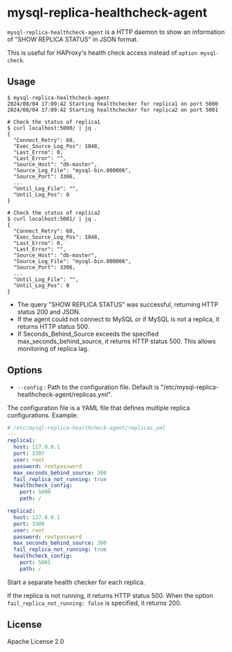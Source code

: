 # mysql-replica-healthcheck-agent

`mysql-replica-healthcheck-agent` is a HTTP daemon to show an information of "SHOW REPLICA STATUS" in JSON format.

This is useful for HAProxy's health check access instead of `option mysql-check`.

## Usage

```
$ mysql-replica-healthcheck-agent
2024/08/04 17:09:42 Starting healthchecker for replica1 on port 5000
2024/08/04 17:09:42 Starting healthchecker for replica2 on port 5001
```

```
# Check the status of replica1
$ curl localhost:5000/ | jq .
{
  "Connect_Retry": 60,
  "Exec_Source_Log_Pos": 1048,
  "Last_Errno": 0,
  "Last_Error": "",
  "Source_Host": "db-master",
  "Source_Log_File": "mysql-bin.000006",
  "Source_Port": 3306,
  ...
  "Until_Log_File": "",
  "Until_Log_Pos": 0
}

# Check the status of replica2
$ curl localhost:5001/ | jq .
{
  "Connect_Retry": 60,
  "Exec_Source_Log_Pos": 1048,
  "Last_Errno": 0,
  "Last_Error": "",
  "Source_Host": "db-master",
  "Source_Log_File": "mysql-bin.000006",
  "Source_Port": 3306,
  ...
  "Until_Log_File": "",
  "Until_Log_Pos": 0
}
```

- The query "SHOW REPLICA STATUS" was successful, returning HTTP status 200 and JSON.
- If the agent could not connect to MySQL or if MySQL is not a replica, it returns HTTP status 500.
- If Seconds_Behind_Source exceeds the specified max_seconds_behind_source, it returns HTTP status 500. This allows monitoring of replica lag.

## Options

- `--config` : Path to the configuration file. Default is "/etc/mysql-replica-healthcheck-agent/replicas.yml".

The configuration file is a YAML file that defines multiple replica configurations. Example:

```yaml
# /etc/mysql-replica-healthcheck-agent/replicas.yml
---
replica1:
  host: 127.0.0.1
  port: 3307
  user: root
  password: rootpassword
  max_seconds_behind_source: 300
  fail_replica_not_running: true
  healthcheck_config:
    port: 5000
    path: /

replica2:
  host: 127.0.0.1
  port: 3308
  user: root
  password: rootpassword
  max_seconds_behind_source: 300
  fail_replica_not_running: true
  healthcheck_config:
    port: 5001
    path: /
```

Start a separate health checker for each replica.

If the replica is not running, it returns HTTP status 500. When the option `fail_replica_not_running: false` is specified, it returns 200.

## License

Apache License 2.0

